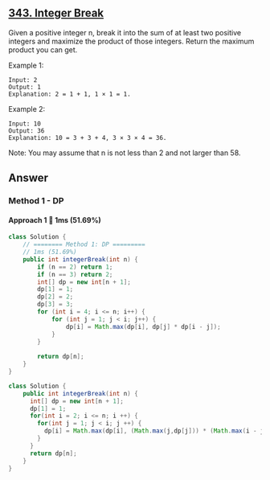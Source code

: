 ## [343. Integer Break](https://leetcode.com/problems/integer-break/)

Given a positive integer n, break it into the sum of at least two positive integers and maximize the product of those integers. Return the maximum product you can get.

Example 1:
```
Input: 2
Output: 1
Explanation: 2 = 1 + 1, 1 × 1 = 1.
```
Example 2:
```
Input: 10
Output: 36
Explanation: 10 = 3 + 3 + 4, 3 × 3 × 4 = 36.
```
Note: You may assume that n is not less than 2 and not larger than 58.

## Answer
### Method 1 - DP
#### Approach 1 :rabbit: 1ms (51.69%)
```java
class Solution {
    // ======== Method 1: DP =========
    // 1ms (51.69%)
    public int integerBreak(int n) {
        if (n == 2) return 1;
        if (n == 3) return 2;
        int[] dp = new int[n + 1];
        dp[1] = 1;
        dp[2] = 2;
        dp[3] = 3;
        for (int i = 4; i <= n; i++) {
            for (int j = 1; j < i; j++) {
                dp[i] = Math.max(dp[i], dp[j] * dp[i - j]);
            }
        }
        
        return dp[n];
    }
}

class Solution {
    public int integerBreak(int n) {
      int[] dp = new int[n + 1];
      dp[1] = 1;
      for(int i = 2; i <= n; i ++) {
        for(int j = 1; j < i; j ++) {
          dp[i] = Math.max(dp[i], (Math.max(j,dp[j])) * (Math.max(i - j, dp[i - j])));
        }
      }
      return dp[n];
    }
}
```
